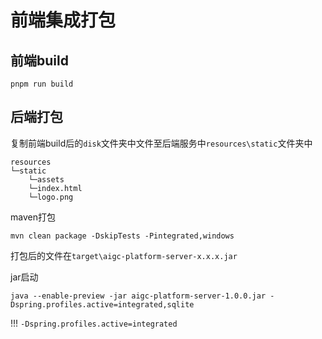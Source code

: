 # 前端集成打包

## 前端build
```shell
pnpm run build
```

## 后端打包
复制前端build后的`disk`文件夹中文件至后端服务中`resources\static`文件夹中

```
resources
└─static
    └─assets
    └─index.html
    └─logo.png
```

maven打包
```shell
mvn clean package -DskipTests -Pintegrated,windows
```

打包后的文件在`target\aigc-platform-server-x.x.x.jar`

jar启动
```shell
java --enable-preview -jar aigc-platform-server-1.0.0.jar -Dspring.profiles.active=integrated,sqlite
```
!!! `-Dspring.profiles.active=integrated`